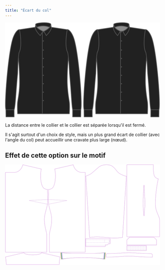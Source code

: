 ```yaml
---
title: "Écart du col"
---
```


![Écart du col](collargap.svg)

La distance entre le collier et le collier est séparée lorsqu'il est fermé.

<Note>

Il s'agit surtout d'un choix de style, mais un plus grand écart de collier (avec l'angle du col) peut accueillir une cravate plus large (nœud).

</Note>

## Effet de cette option sur le motif

![Cette image montre l'effet de cette option en superposant plusieurs variantes qui ont une valeur différente pour cette option](simone_collargap_sample.svg "Effet de cette option sur le motif")
